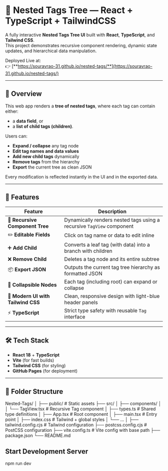 # 🌳 Nested Tags Tree — React + TypeScript + TailwindCSS

A fully interactive **Nested Tags Tree UI** built with **React**, **TypeScript**, and **Tailwind CSS**.  
This project demonstrates recursive component rendering, dynamic state updates, and hierarchical data manipulation.

Deployed Live at:  
👉 [**https://souravrao-31.github.io/nested-tags/**](https://souravrao-31.github.io/nested-tags/)

---

## 🧭 Overview

This web app renders a **tree of nested tags**, where each tag can contain either:
- a **data field**, or
- a **list of child tags (children)**.

Users can:
- **Expand / collapse** any tag node  
- **Edit tag names and data values**
- **Add new child tags** dynamically  
- **Remove tags** from the hierarchy  
- **Export** the current tree as clean JSON

Every modification is reflected instantly in the UI and in the exported data.

---

## 🧩 Features

| Feature | Description |
|----------|--------------|
| 🌿 **Recursive Component Tree** | Dynamically renders nested tags using a recursive `TagView` component |
| ✏️ **Editable Fields** | Click on tag name or data to edit inline |
| ➕ **Add Child** | Converts a leaf tag (with data) into a branch with children |
| ❌ **Remove Child** | Deletes a tag node and its entire subtree |
| 📦 **Export JSON** | Outputs the current tag tree hierarchy as formatted JSON |
| 🔽 **Collapsible Nodes** | Each tag (including root) can expand or collapse |
| 🎨 **Modern UI with Tailwind CSS** | Clean, responsive design with light-blue header panels |
| ⚡ **TypeScript** | Strict type safety with reusable `Tag` interface |

---

## 🛠️ Tech Stack

- **React 18** + **TypeScript**
- **Vite** (for fast builds)
- **Tailwind CSS** (for styling)
- **GitHub Pages** (for deployment)

---

## 📂 Folder Structure

Nested-Tags/
│
├── public/ # Static assets
├── src/
│ ├── components/
│ │ └── TagView.tsx # Recursive Tag component
│ ├── types.ts # Shared type definitions
│ ├── App.tsx # Root component
│ ├── main.tsx # Entry point
│ ├── index.css # Tailwind + global styles
│ └── ...
│
├── tailwind.config.cjs # Tailwind configuration
├── postcss.config.cjs # PostCSS configuration
├── vite.config.ts # Vite config with base path
├── package.json
└── README.md

## Start Development Server
npm run dev
